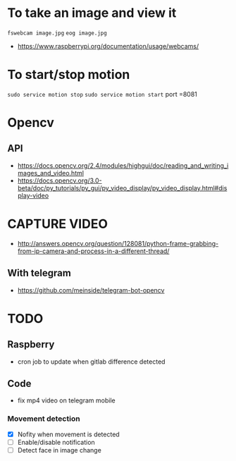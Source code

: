 # To take an image and view it
`fswebcam image.jpg`
`eog image.jpg`

* https://www.raspberrypi.org/documentation/usage/webcams/

# To start/stop motion
`sudo service motion stop`
`sudo service motion start`
port =8081

# Opencv
## API
* https://docs.opencv.org/2.4/modules/highgui/doc/reading_and_writing_images_and_video.html
* https://docs.opencv.org/3.0-beta/doc/py_tutorials/py_gui/py_video_display/py_video_display.html#display-video

# CAPTURE VIDEO
* http://answers.opencv.org/question/128081/python-frame-grabbing-from-ip-camera-and-process-in-a-different-thread/

## With telegram
* https://github.com/meinside/telegram-bot-opencv


# TODO

## Raspberry
* cron job to update when gitlab difference detected

## Code
* fix mp4 video on telegram mobile

### Movement detection
- [X] Nofity when movement is detected 
- [ ] Enable/disable notification
- [ ] Detect face in image change